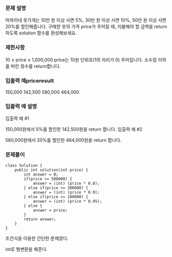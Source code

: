 ### 문제 설명

머쓱이네 옷가게는 10만 원 이상 사면 5%, 30만 원 이상 사면 10%, 50만 원 이상 사면 20%를 할인해줍니다.
구매한 옷의 가격 price가 주어질 때, 지불해야 할 금액을 return 하도록 solution 함수를 완성해보세요.

### 제한사항
10 ≤ price ≤ 1,000,000
price는 10원 단위로(1의 자리가 0) 주어집니다.
소수점 이하를 버린 정수를 return합니다.
### 입출력 예priceresult
150,000	142,500
580,000	464,000
### 입출력 예 설명
입출력 예 #1

150,000원에서 5%를 할인한 142,500원을 return 합니다.
입출력 예 #2

580,000원에서 20%를 할인한 464,000원을 return 합니다.
### 문제풀이
```
class Solution {
    public int solution(int price) {
        int answer = 0;
        if(price >= 500000) {
            answer = (int) (price * 0.8);
        } else if(price >= 300000) {
            answer = (int) (price * 0.9);
        } else if(price >= 100000) {
            answer = (int) (price * 0.95);
        } else {
            answer = price;
        }
        return answer;
    }
}
 ```

조건식을 이용한 간단한 문제였다.

int로 형변환을 해준다.
